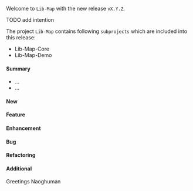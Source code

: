 Welcome to `Lib-Map` with the new release `vX.Y.Z`.

TODO add intention

The project `Lib-Map` contains following `subprojects` which are included 
into this release:
* Lib-Map-Core
* Lib-Map-Demo



#### Summary
* ...
* ...



#### New



#### Feature



#### Enhancement



#### Bug



#### Refactoring



#### Additional



Greetings
Naoghuman



[//]: # (Issues which will be integrated in this release)



[//]: # (Links)
[JavaFX]:http://docs.oracle.com/javase/8/javase-clienttechnologies.htm
[Maven]:http://maven.apache.org/
[NetBeans IDE]:https://netbeans.org/
